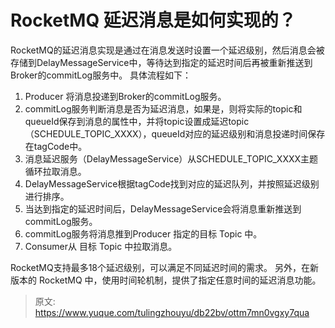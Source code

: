 # RocketMQ 延迟消息是如何实现的？

RocketMQ的延迟消息实现是通过在消息发送时设置一个延迟级别，然后消息会被存储到DelayMessageService中，等待达到指定的延迟时间后再被重新推送到Broker的commitLog服务中。
具体流程如下：

1. Producer 将消息投递到Broker的commitLog服务。
2. commitLog服务判断消息是否为延迟消息，如果是，则将实际的topic和queueId保存到消息的属性中，并将topic设置成延迟topic（SCHEDULE_TOPIC_XXXX），queueId对应的延迟级别和消息投递时间保存在tagCode中。
3. 消息延迟服务（DelayMessageService）从SCHEDULE_TOPIC_XXXX主题循环拉取消息。
4. DelayMessageService根据tagCode找到对应的延迟队列，并按照延迟级别进行排序。
5. 当达到指定的延迟时间后，DelayMessageService会将消息重新推送到commitLog服务。
6. commitLog服务将消息推到Producer 指定的目标 Topic 中。
7. Consumer从 目标 Topic 中拉取消息。

RocketMQ支持最多18个延迟级别，可以满足不同延迟时间的需求。
另外，在新版本的 RocketMQ 中，使用时间轮机制，提供了指定任意时间的延迟消息功能。


> 原文: <https://www.yuque.com/tulingzhouyu/db22bv/ottm7mn0vgxy7qua>